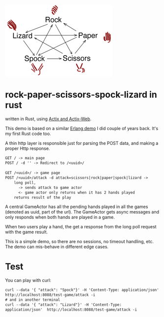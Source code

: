 ![rpssl](static/rpssl.png) 
# rock-paper-scissors-spock-lizard in rust

written in Rust, using [Actix and Actix-Web](https://actix.rs/).


This demo is based on a similar [Erlang demo](https://github.com/gdamjan/erlang-rpssl-comet) I did couple of years back. It's my first Rust code too.

A thin http layer is responsible just for parsing the POST data, and making a proper Http response.

```
GET / -> main page
POST / -d '' -> Redirect to /<uuid>/

GET /<uuid>/ -> game page
POST /<uuid>/attack -d attack=scissors|rock|paper|spock|lizard ->
    long poll,
      -> sends attack to game actor
      <- game actor only returns when it has 2 hands played
    returns result of the play
```

A central GameActor has all the pending hands played in all the games (denoted as uuid, part of the url).
The GameActor gets async messages and only responds when both hands are played in a game.

When two users play a hand, the get a response from the long poll request with the game result.

This is a simple demo, so there are no sessions, no timeout handling, etc. The demo can mis-behave in different edge
cases.

# Test

You can play with curl:

```
curl --data '{ "attack": "Spock"}' -H 'Content-Type: application/json'  http://localhost:8088/test-game/attack -i
# and in another terminal
curl --data '{ "attack": "Lizard"}' -H 'Content-Type: application/json'  http://localhost:8088/test-game/attack -i
```
